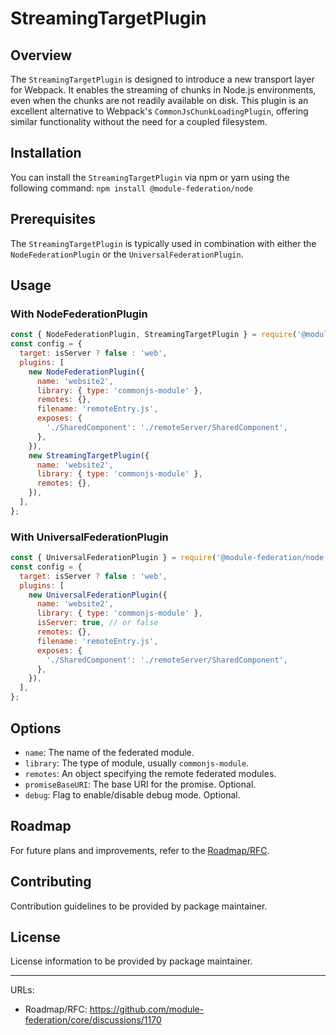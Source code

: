 # StreamingTargetPlugin

## Overview

The `StreamingTargetPlugin` is designed to introduce a new transport layer for Webpack. It enables the streaming of chunks in Node.js environments, even when the chunks are not readily available on disk. This plugin is an excellent alternative to Webpack's `CommonJsChunkLoadingPlugin`, offering similar functionality without the need for a coupled filesystem.

## Installation

You can install the `StreamingTargetPlugin` via npm or yarn using the following command:
`npm install @module-federation/node`

## Prerequisites

The `StreamingTargetPlugin` is typically used in combination with either the `NodeFederationPlugin` or the `UniversalFederationPlugin`.

## Usage

### With NodeFederationPlugin

```javascript
const { NodeFederationPlugin, StreamingTargetPlugin } = require('@module-federation/node');
const config = {
  target: isServer ? false : 'web',
  plugins: [
    new NodeFederationPlugin({
      name: 'website2',
      library: { type: 'commonjs-module' },
      remotes: {},
      filename: 'remoteEntry.js',
      exposes: {
        './SharedComponent': './remoteServer/SharedComponent',
      },
    }),
    new StreamingTargetPlugin({
      name: 'website2',
      library: { type: 'commonjs-module' },
      remotes: {},
    }),
  ],
};
```

### With UniversalFederationPlugin

```javascript
const { UniversalFederationPlugin } = require('@module-federation/node');
const config = {
  target: isServer ? false : 'web',
  plugins: [
    new UniversalFederationPlugin({
      name: 'website2',
      library: { type: 'commonjs-module' },
      isServer: true, // or false
      remotes: {},
      filename: 'remoteEntry.js',
      exposes: {
        './SharedComponent': './remoteServer/SharedComponent',
      },
    }),
  ],
};
```

## Options

- `name`: The name of the federated module.
- `library`: The type of module, usually `commonjs-module`.
- `remotes`: An object specifying the remote federated modules.
- `promiseBaseURI`: The base URI for the promise. Optional.
- `debug`: Flag to enable/disable debug mode. Optional.

## Roadmap

For future plans and improvements, refer to the [Roadmap/RFC](https://github.com/module-federation/core/discussions/1170).

## Contributing

Contribution guidelines to be provided by package maintainer.

## License

License information to be provided by package maintainer.

---

URLs:

- Roadmap/RFC: https://github.com/module-federation/core/discussions/1170
